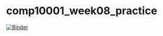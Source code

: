 # comp10001_week08_practice

[![Binder](https://mybinder.org/badge_logo.svg)](https://mybinder.org/v2/gh/jiyuc/comp10001_week08_practice/HEAD?urlpath=https%3A%2F%2Fgithub.com%2Fjiyuc%2Fcomp10001_week08_practice%2Fblob%2Fmain%2Fpractices.ipynb)
